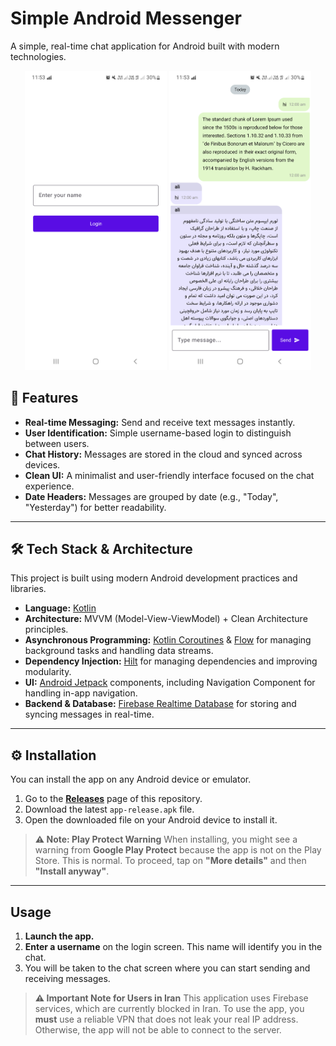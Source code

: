 # Simple Android Messenger

A simple, real-time chat application for Android built with modern technologies.
<p align="center">
  <img src="screenshot/Screenshot_20250813-115320_Messenger.png" alt="App Screenshot 1" width="45%" />
  <img src="screenshot/Screenshot_20250813-115335_Messenger.png" alt="App Screenshot 2" width="45%" />
</p>

## 🚀 Features

- **Real-time Messaging:** Send and receive text messages instantly.
- **User Identification:** Simple username-based login to distinguish between users.
- **Chat History:** Messages are stored in the cloud and synced across devices.
- **Clean UI:** A minimalist and user-friendly interface focused on the chat experience.
- **Date Headers:** Messages are grouped by date (e.g., "Today", "Yesterday") for better readability.

---

## 🛠️ Tech Stack & Architecture

This project is built using modern Android development practices and libraries.

- **Language:** [Kotlin](https://kotlinlang.org/)
- **Architecture:** MVVM (Model-View-ViewModel) + Clean Architecture principles.
- **Asynchronous Programming:** [Kotlin Coroutines](https://kotlinlang.org/docs/coroutines-guide.html) & [Flow](https://developer.android.com/kotlin/flow) for managing background tasks and handling data streams.
- **Dependency Injection:** [Hilt](https://dagger.dev/hilt/) for managing dependencies and improving modularity.
- **UI:** [Android Jetpack](https://developer.android.com/jetpack) components, including Navigation Component for handling in-app navigation.
- **Backend & Database:** [Firebase Realtime Database](https://firebase.google.com/products/realtime-database) for storing and syncing messages in real-time.

---

## ⚙️ Installation

You can install the app on any Android device or emulator.

1.  Go to the [**Releases**](https://github.com/amir-azari/Messenger/releases) page of this repository.
2.  Download the latest `app-release.apk` file.
3.  Open the downloaded file on your Android device to install it.

> **⚠️ Note: Play Protect Warning**
> When installing, you might see a warning from **Google Play Protect** because the app is not on the Play Store. This is normal.
> To proceed, tap on **"More details"** and then **"Install anyway"**.

---

## Usage

1.  **Launch the app.**
2.  **Enter a username** on the login screen. This name will identify you in the chat.
3.  You will be taken to the chat screen where you can start sending and receiving messages.

> **⚠️ Important Note for Users in Iran**
> This application uses Firebase services, which are currently blocked in Iran. To use the app, you **must** use a reliable VPN that does not leak your real IP address. Otherwise, the app will not be able to connect to the server.
